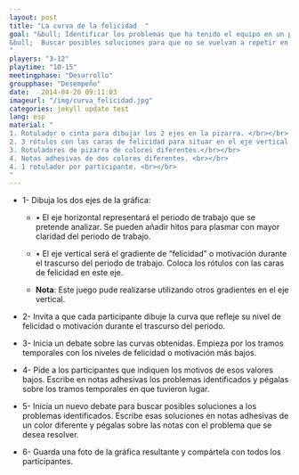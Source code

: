 ```yaml
---
layout: post
title: "La curva de la felicidad  "
goal: "&bull; Identificar los problemas que ha tenido el equipo en un periodo de trabajo determinado.<br></br>
&bull;  Buscar posibles soluciones para que no se vuelvan a repetir en periodos futuros.
"
players: "3-12"
playtime: "10-15"
meetingphase: "Desarrollo"
groupphase: "Desempeño"
date:   2014-04-20 09:11:03
imageurl: "/img/curva_felicidad.jpg"
categories: jekyll update test
lang: esp
material: "
1. Rotulador o cinta para dibujar los 2 ejes en la pizarra. </br></br>
2. 3 rótulos con las caras de felicidad para situar en el eje vertical.</br></br>
3. Rotuladores de pizarra de colores diferentes.</br></br>
4. Notas adhesivas de dos colores diferentes. <br></br>
4. 1 rotulador por participante. <br></br>
"
---
```

- 1- Dibuja los dos ejes de la gráfica:
	
	- &bull; El eje horizontal representará el periodo de trabajo que se pretende analizar. Se pueden añadir hitos para plasmar con mayor claridad del periodo de trabajo. 

	- &bull; El eje vertical será el gradiente de “felicidad” o motivación durante el trascurso del periodo de trabajo. Coloca los rótulos con las caras de felicidad en este eje.

	- <b>Nota</b>: Este juego pude realizarse utilizando otros gradientes en el eje vertical. 

- 2- Invita a que cada participante dibuje la curva que refleje su nivel de felicidad o motivación durante el trascurso del periodo.

- 3- Inicia un debate sobre las curvas obtenidas. Empieza por los tramos temporales con los niveles de felicidad o motivación más bajos.

- 4- Pide a los participantes que indiquen los motivos de esos valores bajos. Escribe en notas adhesivas los problemas identificados y pégalas sobre los tramos temporales en que tuvieron lugar.

- 5- Inicia un nuevo debate para buscar posibles soluciones a los problemas identificados. Escribe esas soluciones en notas adhesivas de un color diferente y pégalas sobre las notas con el problema que se desea resolver.

- 6- Guarda una foto de la gráfica resultante y compártela con todos los participantes.
